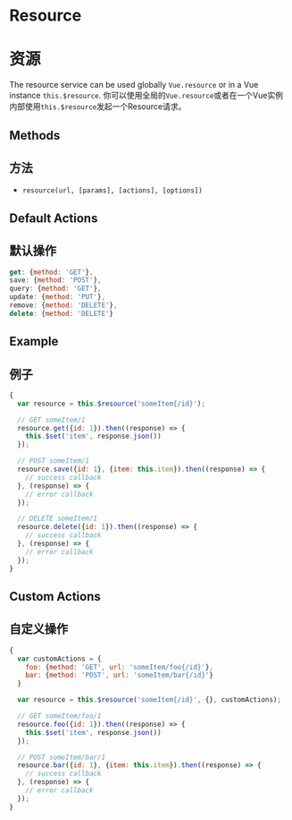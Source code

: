 # Resource
# 资源

The resource service can be used globally `Vue.resource` or in a Vue instance `this.$resource`.
你可以使用全局的`Vue.resource`或者在一个Vue实例内部使用`this.$resource`发起一个Resource请求。

## Methods
## 方法

* `resource(url, [params], [actions], [options])`

## Default Actions
## 默认操作

```js
get: {method: 'GET'},
save: {method: 'POST'},
query: {method: 'GET'},
update: {method: 'PUT'},
remove: {method: 'DELETE'},
delete: {method: 'DELETE'}
```

## Example
## 例子

```js
{
  var resource = this.$resource('someItem{/id}');

  // GET someItem/1
  resource.get({id: 1}).then((response) => {
    this.$set('item', response.json())
  });

  // POST someItem/1
  resource.save({id: 1}, {item: this.item}).then((response) => {
    // success callback
  }, (response) => {
    // error callback
  });

  // DELETE someItem/1
  resource.delete({id: 1}).then((response) => {
    // success callback
  }, (response) => {
    // error callback
  });
}
```

## Custom Actions
## 自定义操作

```js
{
  var customActions = {
    foo: {method: 'GET', url: 'someItem/foo{/id}'},
    bar: {method: 'POST', url: 'someItem/bar{/id}'}
  }

  var resource = this.$resource('someItem{/id}', {}, customActions);

  // GET someItem/foo/1
  resource.foo({id: 1}).then((response) => {
    this.$set('item', response.json())
  });

  // POST someItem/bar/1
  resource.bar({id: 1}, {item: this.item}).then((response) => {
    // success callback
  }, (response) => {
    // error callback
  });
}
```
